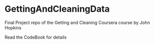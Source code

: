 # GettingAndCleaningData
Final Project repo of the Getting and Cleaning Coursera course by John Hopkins  

Read the CodeBook for details
